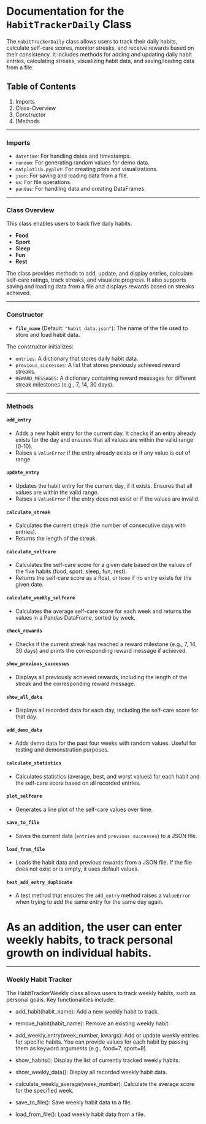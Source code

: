 # Documentation for the `HabitTrackerDaily` Class

The `HabitTrackerDaily` class allows users to track their daily habits, calculate self-care scores, monitor streaks, and receive rewards based on their consistency. It includes methods for adding and updating daily habit entries, calculating streaks, visualizing habit data, and saving/loading data from a file.

## Table of Contents
1. Imports
2. Class-Overview
3. Constructor
4. [Methods

---

### Imports
- `datetime`: For handling dates and timestamps.
- `random`: For generating random values for demo data.
- `matplotlib.pyplot`: For creating plots and visualizations.
- `json`: For saving and loading data from a file.
- `os`: For file operations.
- `pandas`: For handling data and creating DataFrames.

---

### Class Overview
This class enables users to track five daily habits:
- **Food**
- **Sport**
- **Sleep**
- **Fun**
- **Rest**

The class provides methods to add, update, and display entries, calculate self-care ratings, track streaks, and visualize progress. It also supports saving and loading data from a file and displays rewards based on streaks achieved.

---

### Constructor

- **`file_name`** (Default: `"habit_data.json"`): The name of the file used to store and load habit data.

The constructor initializes:
- `entries`: A dictionary that stores daily habit data.
- `previous_successes`: A list that stores previously achieved reward streaks.
- `REWARD_MESSAGES`: A dictionary containing reward messages for different streak milestones (e.g., 7, 14, 30 days).

---

### Methods

#### `add_entry`
- Adds a new habit entry for the current day. It checks if an entry already exists for the day and ensures that all values are within the valid range (0-10).
- Raises a `ValueError` if the entry already exists or if any value is out of range.

#### `update_entry`
- Updates the habit entry for the current day, if it exists. Ensures that all values are within the valid range.
- Raises a `ValueError` if the entry does not exist or if the values are invalid.

#### `calculate_streak`
- Calculates the current streak (the number of consecutive days with entries).
- Returns the length of the streak.

#### `calculate_selfcare`
- Calculates the self-care score for a given date based on the values of the five habits (food, sport, sleep, fun, rest).
- Returns the self-care score as a float, or `None` if no entry exists for the given date.

#### `calculate_weekly_selfcare`
- Calculates the average self-care score for each week and returns the values in a Pandas DataFrame, sorted by week.

#### `check_rewards`
- Checks if the current streak has reached a reward milestone (e.g., 7, 14, 30 days) and prints the corresponding reward message if achieved.

#### `show_previous_successes`
- Displays all previously achieved rewards, including the length of the streak and the corresponding reward message.

#### `show_all_data`
- Displays all recorded data for each day, including the self-care score for that day.

#### `add_demo_data`
- Adds demo data for the past four weeks with random values. Useful for testing and demonstration purposes.

#### `calculate_statistics`
- Calculates statistics (average, best, and worst values) for each habit and the self-care score based on all recorded entries.

#### `plot_selfcare`
- Generates a line plot of the self-care values over time.

#### `save_to_file`
- Saves the current data (`entries` and `previous_successes`) to a JSON file.

#### `load_from_file`
- Loads the habit data and previous rewards from a JSON file. If the file does not exist or is empty, it uses default values.

#### `test_add_entry_duplicate`
- A test method that ensures the `add_entry` method raises a `ValueError` when trying to add the same entry for the same day again.

# As an addition, the user can enter weekly habits, to track personal growth on individual habits.

---

### Weekly Habit Tracker

The HabitTrackerWeekly class allows users to track weekly habits, such as personal goals. Key functionalities include:

* add_habit(habit_name): Add a new weekly habit to track.

* remove_habit(habit_name): Remove an existing weekly habit.

* add_weekly_entry(week_number, kwargs): Add or update weekly entries for specific habits. You can provide values for each habit by passing them as keyword arguments (e.g., food=7, sport=8).

* show_habits(): Display the list of currently tracked weekly habits.

* show_weekly_data(): Display all recorded weekly habit data.

* calculate_weekly_average(week_number): Calculate the average score for the specified week.

* save_to_file(): Save weekly habit data to a file.

* load_from_file(): Load weekly habit data from a file.